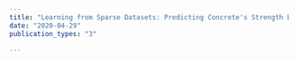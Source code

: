 ```yaml
---
title: "Learning from Sparse Datasets: Predicting Concrete's Strength by Machine Learning"
date: "2020-04-29"
publication_types: "3"

---
```

